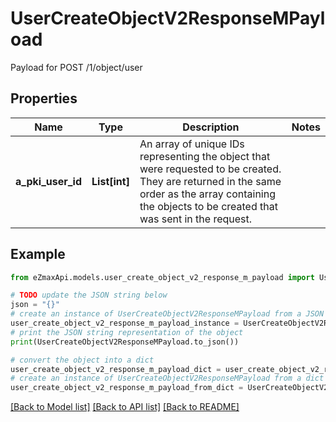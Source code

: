 # UserCreateObjectV2ResponseMPayload

Payload for POST /1/object/user

## Properties

Name | Type | Description | Notes
------------ | ------------- | ------------- | -------------
**a_pki_user_id** | **List[int]** | An array of unique IDs representing the object that were requested to be created.  They are returned in the same order as the array containing the objects to be created that was sent in the request. | 

## Example

```python
from eZmaxApi.models.user_create_object_v2_response_m_payload import UserCreateObjectV2ResponseMPayload

# TODO update the JSON string below
json = "{}"
# create an instance of UserCreateObjectV2ResponseMPayload from a JSON string
user_create_object_v2_response_m_payload_instance = UserCreateObjectV2ResponseMPayload.from_json(json)
# print the JSON string representation of the object
print(UserCreateObjectV2ResponseMPayload.to_json())

# convert the object into a dict
user_create_object_v2_response_m_payload_dict = user_create_object_v2_response_m_payload_instance.to_dict()
# create an instance of UserCreateObjectV2ResponseMPayload from a dict
user_create_object_v2_response_m_payload_from_dict = UserCreateObjectV2ResponseMPayload.from_dict(user_create_object_v2_response_m_payload_dict)
```
[[Back to Model list]](../README.md#documentation-for-models) [[Back to API list]](../README.md#documentation-for-api-endpoints) [[Back to README]](../README.md)


